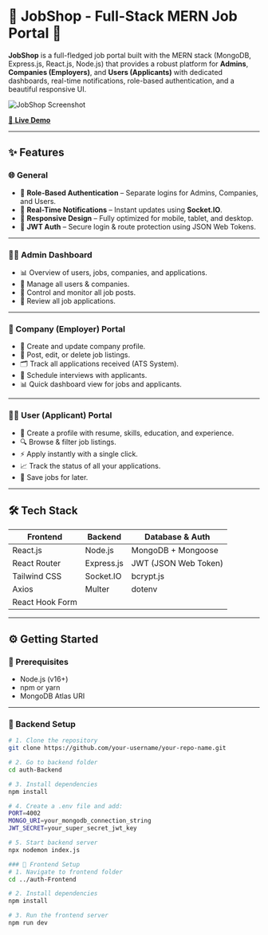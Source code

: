 # 💼 JobShop - Full-Stack MERN Job Portal 🚀

**JobShop** is a full-fledged job portal built with the MERN stack (MongoDB, Express.js, React.js, Node.js) that provides a robust platform for **Admins**, **Companies (Employers)**, and **Users (Applicants)** with dedicated dashboards, real-time notifications, role-based authentication, and a beautiful responsive UI.

![JobShop Screenshot](path/to/your/screenshot.png) <!-- 🔁 Replace this with your actual image path -->

[🔗 **Live Demo**](https://your-live-demo-link.com) <!-- Add your live link here -->

---

## ✨ Features

### 🌐 General
- 🔐 **Role-Based Authentication** – Separate logins for Admins, Companies, and Users.
- 📩 **Real-Time Notifications** – Instant updates using **Socket.IO**.
- 📱 **Responsive Design** – Fully optimized for mobile, tablet, and desktop.
- 🔑 **JWT Auth** – Secure login & route protection using JSON Web Tokens.

---

### 👨‍💼 Admin Dashboard
- 📊 Overview of users, jobs, companies, and applications.
- 👥 Manage all users & companies.
- 💼 Control and monitor all job posts.
- 📄 Review all job applications.

---

### 🏢 Company (Employer) Portal
- 🏢 Create and update company profile.
- 📝 Post, edit, or delete job listings.
- 🗂️ Track all applications received (ATS System).
- 📅 Schedule interviews with applicants.
- 📊 Quick dashboard view for jobs and applicants.

---

### 🧑‍🚀 User (Applicant) Portal
- 🙋 Create a profile with resume, skills, education, and experience.
- 🔍 Browse & filter job listings.
- ⚡ Apply instantly with a single click.
- 📈 Track the status of all your applications.
- 💾 Save jobs for later.

---

## 🛠️ Tech Stack

| Frontend          | Backend          | Database & Auth       |
|-------------------|------------------|------------------------|
| React.js          | Node.js          | MongoDB + Mongoose     |
| React Router      | Express.js       | JWT (JSON Web Token)   |
| Tailwind CSS      | Socket.IO        | bcrypt.js              |
| Axios             | Multer           | dotenv                 |
| React Hook Form   |                  |                        |

---

## ⚙️ Getting Started

### 📌 Prerequisites

- Node.js (v16+)
- npm or yarn
- MongoDB Atlas URI

---

### 🔧 Backend Setup

```bash
# 1. Clone the repository
git clone https://github.com/your-username/your-repo-name.git

# 2. Go to backend folder
cd auth-Backend

# 3. Install dependencies
npm install

# 4. Create a .env file and add:
PORT=4002
MONGO_URI=your_mongodb_connection_string
JWT_SECRET=your_super_secret_jwt_key

# 5. Start backend server
npx nodemon index.js

### 🔧 Frontend Setup
# 1. Navigate to frontend folder
cd ../auth-Frontend

# 2. Install dependencies
npm install

# 3. Run the frontend server
npm run dev
